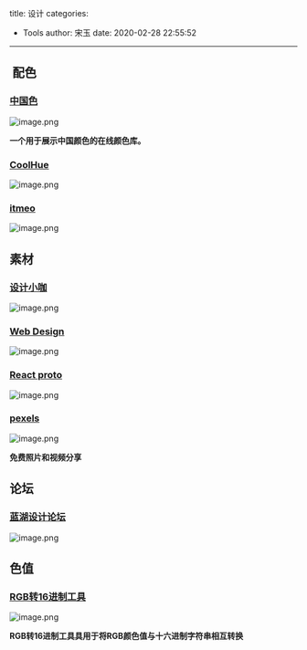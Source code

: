 title: 设计
categories:
 - Tools
author: 宋玉
date: 2020-02-28 22:55:52
---
<a name="ne91S"></a>
##  配色
<a name="ypyT1"></a>
### [中国色](https://colors.ichuantong.cn/)
![image.png](https://cdn.nlark.com/yuque/0/2020/png/394169/1582383664346-9c1850c1-f477-48a1-b90a-d7a344eaa51c.png#align=left&display=inline&height=766&name=image.png&originHeight=1532&originWidth=2876&size=3304682&status=done&style=none&width=1438)

**一个用于展示中国颜色的在线颜色库。**
<a name="QFLr4"></a>
### [CoolHue](https://webkul.github.io/coolhue/)
![image.png](https://cdn.nlark.com/yuque/0/2020/png/394169/1582384360375-ada013fa-4a34-4f43-abb5-43b54f163451.png#align=left&display=inline&height=769&name=image.png&originHeight=1538&originWidth=2870&size=2043037&status=done&style=none&width=1435)
<a name="i8b2T"></a>
### [itmeo](https://webgradients.com/)
![image.png](https://cdn.nlark.com/yuque/0/2020/png/394169/1582384388159-e9772b6c-4651-44cd-8fb5-2c8e5eabd7ae.png#align=left&display=inline&height=765&name=image.png&originHeight=1530&originWidth=2878&size=821800&status=done&style=none&width=1439)
<a name="odNMR"></a>
## 素材
<a name="tVbmn"></a>
### [设计小咖](https://www.iamxk.com/)
![image.png](https://cdn.nlark.com/yuque/0/2020/png/394169/1582384428575-1e177f74-75ee-4e0e-b25c-380af11d6ae9.png#align=left&display=inline&height=771&name=image.png&originHeight=1542&originWidth=2872&size=4166449&status=done&style=none&width=1436)
<a name="zPv2c"></a>
### [Web Design](https://www.webdesignmuseum.org/)
![image.png](https://cdn.nlark.com/yuque/0/2020/png/394169/1582384456886-b9835bd8-352a-4b6e-9ed5-ea6cb66de25a.png#align=left&display=inline&height=764&name=image.png&originHeight=1528&originWidth=2872&size=2981447&status=done&style=none&width=1436)
<a name="BAUAq"></a>
### [React proto](https://react-proto.github.io/react-proto/)
![image.png](https://cdn.nlark.com/yuque/0/2020/png/394169/1582384557909-f717149d-66d9-4d8b-bc7d-08ea4a2c76fd.png#align=left&display=inline&height=768&name=image.png&originHeight=1536&originWidth=2874&size=1419215&status=done&style=none&width=1437)
<a name="Zivo0"></a>
### [pexels](https://www.pexels.com/)
![image.png](https://cdn.nlark.com/yuque/0/2020/png/394169/1582694025162-cc3b2f7e-704b-4fdf-b3af-717499bc66b7.png#align=left&display=inline&height=764&name=image.png&originHeight=1528&originWidth=2876&size=6051055&status=done&style=none&width=1438)

**免费照片和视频分享**
<a name="nt0a1"></a>
## 论坛
<a name="kWFN6"></a>
### [蓝湖设计论坛](https://lanhu.ui.cn/)
![image.png](https://cdn.nlark.com/yuque/0/2020/png/394169/1582642099211-ecf18c7c-0dbd-492e-8ae9-46ef0865d8fa.png#align=left&display=inline&height=762&name=image.png&originHeight=1524&originWidth=2868&size=702556&status=done&style=none&width=1434)
<a name="Jb9pk"></a>
## 色值
<a name="cwpKP"></a>
### [RGB转16进制工具](https://c.runoob.com/front-end/55)
![image.png](https://cdn.nlark.com/yuque/0/2020/png/394169/1582639017729-030651ce-ed66-4b76-9a52-7b95cab5a9fd.png#align=left&display=inline&height=754&name=image.png&originHeight=1508&originWidth=2874&size=595817&status=done&style=none&width=1437)

**RGB转16进制工具具用于将RGB颜色值与十六进制字符串相互转换**
